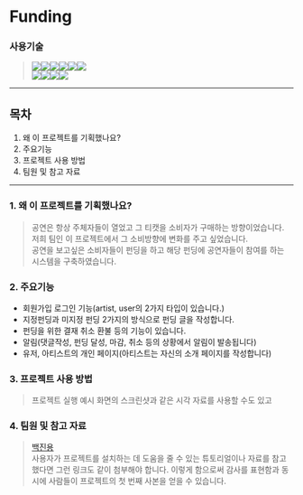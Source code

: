 # Funding

### 사용기술
> <img src="https://img.shields.io/badge/MySQL-4479A1?style=flat&logo=MySQL&logoColor=white"/><img src="https://img.shields.io/badge/JavaScript-F7DF1E?style=flat&logo=JavaScript&logoColor=white"/><img src="https://img.shields.io/badge/JSON-000000?style=flat&logo=JSON&logoColor=white"/><img src="https://img.shields.io/badge/Spring Boot-6DB33F?style=flat&logo=Spring Boot&logoColor=white"/><img src="https://img.shields.io/badge/jQuery-0769AD?style=flat&logo=jQuery&logoColor=white"/><img src="https://img.shields.io/badge/Spring Security-6DB33F?style=flat&logo=Spring Security&logoColor=white"/>  
<img src="https://img.shields.io/badge/Thymeleaf-005F0F?style=flat&logo=Thymeleaf&logoColor=white"/><img src="https://img.shields.io/badge/HTML5-E34F26?style=flat&logo=HTML5&logoColor=white"/><img src="https://img.shields.io/badge/CSS3-1572B6?style=flat&logo=CSS3&logoColor=white"/><img src="https://img.shields.io/badge/GitHub-181717?style=flat&logo=GitHub&logoColor=white"/>


---

## 목차  
1.  왜 이 프로젝트를 기획했나요?
2.  주요기능  
3.  프로젝트 사용 방법
4.  팀원 및 참고 자료

---

### 1. 왜 이 프로젝트를 기획했나요?
> 공연은 항상 주체자들이 열었고 그 티캣을 소비자가 구매하는 방향이었습니다.  
> 저희 팀인 이 프로젝트에서 그 소비방향에 변화를 주고 싶었습니다.  
> 공연을 보고싶은 소비자들이 펀딩을 하고 해당 펀딩에 공연자들이 참여를 하는 시스템을 구축하였습니다.

### 2. 주요기능
* 회원가입 로그인 기능(artist, user의 2가지 타입이 있습니다.)  
* 지정펀딩과 미지정 펀딩 2가지의 방식으로 펀딩 글을 작성합니다.  
* 펀딩을 위한 결재 취소 환불 등의 기능이 있습니다.  
* 알림(댓글작성, 펀딩 달성, 마감, 취소 등의 상황에서 알림이 발송됩니다)  
* 유저, 아티스트의 개인 페이지(아티스트는 자신의 소개 페이지를 작성합니다)

### 3. 프로젝트 사용 방법
> 프로젝트 실행 예시 화면의 스크린샷과 같은 시각 자료를 사용할 수도 있고

### 4. 팀원 및 참고 자료
> [백진용](https://github.com/qor8005)  
> 사용자가 프로젝트를 설치하는 데 도움을 줄 수 있는 튜토리얼이나 자료를 참고했다면 그런 링크도 같이 첨부해야 합니다.
  이렇게 함으로써 감사를 표현함과 동시에 사람들이 프로젝트의 첫 번째 사본을 얻을 수 있습니다.
